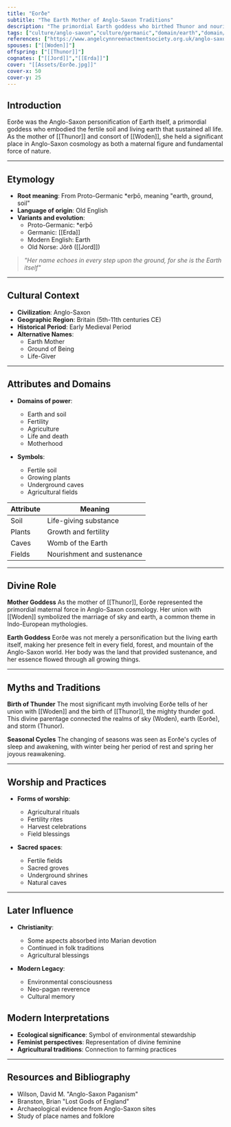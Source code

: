 ```yaml
---
title: "Eorðe"
subtitle: "The Earth Mother of Anglo-Saxon Traditions"
description: "The primordial Earth goddess who birthed Thunor and nourished the Anglo-Saxon world with her fertile embrace"
tags: ["culture/anglo-saxon","culture/germanic","domain/earth","domain/fertility","domain/agriculture","trait/female","trait/mother"]
references: ["https://www.angelcynnreenactmentsociety.org.uk/anglo-saxon-gods/","https://www.germanicmythology.com/works/GRIMM1.html"]
spouses: ["[[Woden]]"]
offspring: ["[[Thunor]]"]
cognates: ["[[Jord]]","[[Erda]]"]
cover: "[[Assets/Eorðe.jpg]]"
cover-x: 50
cover-y: 25
---
```

##  Introduction
Eorðe was the Anglo-Saxon personification of Earth itself, a primordial goddess who embodied the fertile soil and living earth that sustained all life. As the mother of [[Thunor]] and consort of [[Woden]], she held a significant place in Anglo-Saxon cosmology as both a maternal figure and fundamental force of nature.

---

## Etymology

- **Root meaning**: From Proto-Germanic *erþō, meaning "earth, ground, soil"
- **Language of origin**: Old English
- **Variants and evolution**: 
  - Proto-Germanic: *erþō
  - Germanic: [[Erda]]
  - Modern English: Earth
  - Old Norse: Jörð ([[Jord]])

> _"Her name echoes in every step upon the ground, for she is the Earth itself"_

---

##  Cultural Context

- **Civilization**: Anglo-Saxon
- **Geographic Region**: Britain (5th-11th centuries CE)
- **Historical Period**: Early Medieval Period
- **Alternative Names**:
  - Earth Mother
  - Ground of Being
  - Life-Giver

---

## Attributes and Domains

- **Domains of power**: 
  - Earth and soil
  - Fertility
  - Agriculture
  - Life and death
  - Motherhood

- **Symbols**: 
  - Fertile soil
  - Growing plants
  - Underground caves
  - Agricultural fields

| Attribute | Meaning |
|-----------|----------|
| Soil | Life-giving substance |
| Plants | Growth and fertility |
| Caves | Womb of the Earth |
| Fields | Nourishment and sustenance |

---

## Divine Role

**Mother Goddess**
As the mother of [[Thunor]], Eorðe represented the primordial maternal force in Anglo-Saxon cosmology. Her union with [[Woden]] symbolized the marriage of sky and earth, a common theme in Indo-European mythologies.

**Earth Goddess**
Eorðe was not merely a personification but the living earth itself, making her presence felt in every field, forest, and mountain of the Anglo-Saxon world. Her body was the land that provided sustenance, and her essence flowed through all growing things.

---

## Myths and Traditions

**Birth of Thunder**
The most significant myth involving Eorðe tells of her union with [[Woden]] and the birth of [[Thunor]], the mighty thunder god. This divine parentage connected the realms of sky (Woden), earth (Eorðe), and storm (Thunor).

**Seasonal Cycles**
The changing of seasons was seen as Eorðe's cycles of sleep and awakening, with winter being her period of rest and spring her joyous reawakening.

---

## Worship and Practices

- **Forms of worship**: 
  - Agricultural rituals
  - Fertility rites
  - Harvest celebrations
  - Field blessings

- **Sacred spaces**: 
  - Fertile fields
  - Sacred groves
  - Underground shrines
  - Natural caves

---

## Later Influence

- **Christianity**: 
  - Some aspects absorbed into Marian devotion
  - Continued in folk traditions
  - Agricultural blessings

- **Modern Legacy**: 
  - Environmental consciousness
  - Neo-pagan reverence
  - Cultural memory

## Modern Interpretations

- **Ecological significance**: Symbol of environmental stewardship
- **Feminist perspectives**: Representation of divine feminine
- **Agricultural traditions**: Connection to farming practices

---

## Resources and Bibliography

- Wilson, David M. "Anglo-Saxon Paganism"
- Branston, Brian "Lost Gods of England"
- Archaeological evidence from Anglo-Saxon sites
- Study of place names and folklore